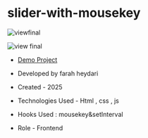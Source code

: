 # slider-with-mousekey



![viewfinal](https://github.com/user-attachments/assets/1388ece1-dfef-46a5-8c1c-4f95e4cda690)

![view final](https://github.com/user-attachments/assets/f06031c2-fc70-48cb-b1f6-4dacd1d43116)

- [Demo Project](https://farahheydari.github.io/slider_with_mousekey/)

- Developed by farah heydari

- Created - 2025

- Technologies Used - Html , css , js 

- Hooks Used : mousekey&setInterval 

- Role - Frontend

